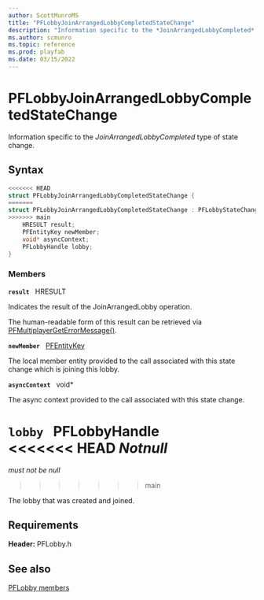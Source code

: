```yaml
---
author: ScottMunroMS
title: "PFLobbyJoinArrangedLobbyCompletedStateChange"
description: "Information specific to the *JoinArrangedLobbyCompleted* type of state change."
ms.author: scmunro
ms.topic: reference
ms.prod: playfab
ms.date: 03/15/2022
---
```


# PFLobbyJoinArrangedLobbyCompletedStateChange  

Information specific to the *JoinArrangedLobbyCompleted* type of state change.  

## Syntax  
  
```cpp
<<<<<<< HEAD
struct PFLobbyJoinArrangedLobbyCompletedStateChange {  
=======
struct PFLobbyJoinArrangedLobbyCompletedStateChange : PFLobbyStateChange {  
>>>>>>> main
    HRESULT result;  
    PFEntityKey newMember;  
    void* asyncContext;  
    PFLobbyHandle lobby;  
}  
```
  
### Members  
  
**`result`** &nbsp; HRESULT  
  
Indicates the result of the JoinArrangedLobby operation.
  
The human-readable form of this result can be retrieved via [PFMultiplayerGetErrorMessage()](../../pfmultiplayer/functions/pfmultiplayergeterrormessage.md).
  
**`newMember`** &nbsp; [PFEntityKey](../../pfmultiplayer/pfentitykey_clientsdk.md)  
  
The local member entity provided to the call associated with this state change which is joining this lobby.
  
**`asyncContext`** &nbsp; void*  
  
The async context provided to the call associated with this state change.
  
**`lobby`** &nbsp; PFLobbyHandle  
<<<<<<< HEAD
*_Notnull_*  
=======
*must not be null*  
>>>>>>> main
  
The lobby that was created and joined.
  
  
## Requirements  
  
**Header:** PFLobby.h
  
## See also  
[PFLobby members](../pflobby_members.md)  

  
  
